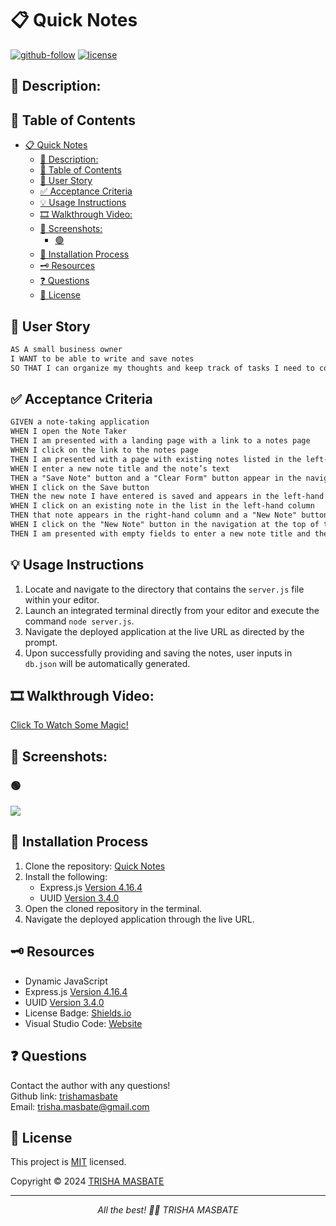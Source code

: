 # 📋 Quick Notes

[![github-follow](https://img.shields.io/github/followers/trishamasbate?label=Follow&logoColor=purple&style=social)](https://github.com/trishamasbate)
[![license](https://img.shields.io/badge/License-MIT-brightgreen.svg)](https://choosealicense.com/licenses/mit/)


## 📃 Description:


## 📌 Table of Contents
- [📋 Quick Notes](#-quick-notes)
  - [📃 Description:](#-description)
  - [📌 Table of Contents](#-table-of-contents)
  - [🔎 User Story](#-user-story)
  - [✅ Acceptance Criteria](#-acceptance-criteria)
  - [💡 Usage Instructions](#-usage-instructions)
  - [🎞️ Walkthrough Video:](#️-walkthrough-video)
  - [📸 Screenshots:](#-screenshots)
    - [🟢](#)
  - [📲 Installation Process](#-installation-process)
  - [🗝️ Resources](#️-resources)
  - [❓ Questions](#-questions)
  - [🪪 License](#-license)

## 🔎 User Story
```md
AS A small business owner
I WANT to be able to write and save notes
SO THAT I can organize my thoughts and keep track of tasks I need to complete
```

## ✅ Acceptance Criteria
```md
GIVEN a note-taking application
WHEN I open the Note Taker
THEN I am presented with a landing page with a link to a notes page
WHEN I click on the link to the notes page
THEN I am presented with a page with existing notes listed in the left-hand column, plus empty fields to enter a new note title and the note’s text in the right-hand column
WHEN I enter a new note title and the note’s text
THEN a "Save Note" button and a "Clear Form" button appear in the navigation at the top of the page
WHEN I click on the Save button
THEN the new note I have entered is saved and appears in the left-hand column with the other existing notes and the buttons in the navigation disappear
WHEN I click on an existing note in the list in the left-hand column
THEN that note appears in the right-hand column and a "New Note" button appears in the navigation
WHEN I click on the "New Note" button in the navigation at the top of the page
THEN I am presented with empty fields to enter a new note title and the note’s text in the right-hand column and the button disappears
```

## 💡 Usage Instructions
1.	Locate and navigate to the directory that contains the `server.js` file within your editor.
2.	Launch an integrated terminal directly from your editor and execute the command `node server.js`.
3.	Navigate the deployed application at the live URL as directed by the prompt.
4.	Upon successfully providing and saving the notes, user inputs in `db.json` will be automatically generated.


## 🎞️ Walkthrough Video:
[Click To Watch Some Magic!]()

## 📸 Screenshots:
### 🟢 
![](./assets_example/)


## 📲 Installation Process
1. Clone the repository: [Quick Notes](https://github.com/trishamasbate/quick-notes)
2. Install the following: 
   - Express.js [Version 4.16.4](https://www.npmjs.com/package/express/v/4.16.4) 
   - UUID [Version 3.4.0](https://www.npmjs.com/package/uuid)
3. Open the cloned repository in the terminal.
4. Navigate the deployed application through the live URL.


## 🗝️ Resources
- Dynamic JavaScript
- Express.js [Version 4.16.4](https://www.npmjs.com/package/express/v/4.16.4) 
- UUID [Version 3.4.0](https://www.npmjs.com/package/uuid)
- License Badge: [Shields.io](https://shields.io/)
- Visual Studio Code: [Website](https://code.visualstudio.com/)


## ❓ Questions
Contact the author with any questions!<br>
Github link: [trishamasbate](https://github.com/trishamasbate)<br>
Email: trisha.masbate@gmail.com

## 🪪 License
This project is [MIT](https://choosealicense.com/licenses/mit/) licensed.<br />

Copyright © 2024 [TRISHA MASBATE](https://github.com/trishamasbate)
  
<hr>
<p align='center'><i>
All the best! 🤟🏻 TRISHA MASBATE
</i></p>
  
